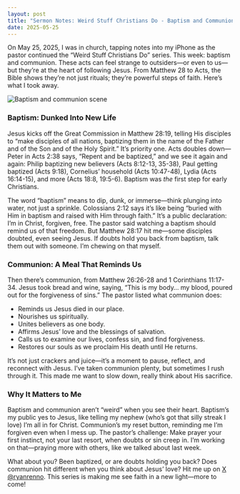 ```yaml
---
layout: post
title: "Sermon Notes: Weird Stuff Christians Do - Baptism and Communion - May 25, 2025"
date: 2025-05-25
---
```


On May 25, 2025, I was in church, tapping notes into my iPhone as the pastor continued the “Weird Stuff Christians Do” series. This week: baptism and communion. These acts can feel strange to outsiders—or even to us—but they’re at the heart of following Jesus. From Matthew 28 to Acts, the Bible shows they’re not just rituals; they’re powerful steps of faith. Here’s what I took away.

![Baptism and communion scene](/assets/images/baptism-communion.jpg)

### Baptism: Dunked Into New Life

Jesus kicks off the Great Commission in Matthew 28:19, telling His disciples to “make disciples of all nations, baptizing them in the name of the Father and of the Son and of the Holy Spirit.” It’s priority one. Acts doubles down—Peter in Acts 2:38 says, “Repent and be baptized,” and we see it again and again: Philip baptizing new believers (Acts 8:12-13, 35-38), Paul getting baptized (Acts 9:18), Cornelius’ household (Acts 10:47-48), Lydia (Acts 16:14-15), and more (Acts 18:8, 19:5-6). Baptism was *the* first step for early Christians.

The word “baptism” means to dip, dunk, or immerse—think plunging into water, not just a sprinkle. Colossians 2:12 says it’s like being “buried with Him in baptism and raised with Him through faith.” It’s a public declaration: I’m in Christ, forgiven, free. The pastor said watching a baptism should remind us of that freedom. But Matthew 28:17 hit me—some disciples doubted, even seeing Jesus. If doubts hold you back from baptism, talk them out with someone. I’m chewing on that myself.

### Communion: A Meal That Reminds Us

Then there’s communion, from Matthew 26:26-28 and 1 Corinthians 11:17-34. Jesus took bread and wine, saying, “This is my body… my blood, poured out for the forgiveness of sins.” The pastor listed what communion does:
- Reminds us Jesus died in our place.
- Nourishes us spiritually.
- Unites believers as one body.
- Affirms Jesus’ love and the blessings of salvation.
- Calls us to examine our lives, confess sin, and find forgiveness.
- Restores our souls as we proclaim His death until He returns.

It’s not just crackers and juice—it’s a moment to pause, reflect, and reconnect with Jesus. I’ve taken communion plenty, but sometimes I rush through it. This made me want to slow down, really think about His sacrifice.

### Why It Matters to Me

Baptism and communion aren’t “weird” when you see their heart. Baptism’s my public yes to Jesus, like telling my nephew (who’s got that silly streak I love) I’m all in for Christ. Communion’s my reset button, reminding me I’m forgiven even when I mess up. The pastor’s challenge: Make prayer your first instinct, not your last resort, when doubts or sin creep in. I’m working on that—praying more with others, like we talked about last week.

What about you? Been baptized, or are doubts holding you back? Does communion hit different when you think about Jesus’ love? Hit me up on [X @ryanrenno](https://x.com/ryanrenno). This series is making me see faith in a new light—more to come!